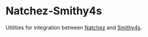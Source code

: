 # Natchez-Smithy4s

Utilities for integration between [Natchez](https://github.com/typelevel/natchez) and [Smithy4s](https://disneystreaming.github.io/smithy4s/).